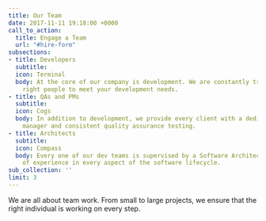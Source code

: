 ```yaml
---
title: Our Team
date: 2017-11-11 19:18:00 +0000
call_to_action:
  title: Engage a Team
  url: "#hire-form"
subsections:
- title: Developers
  subtitle:
  icon: Terminal
  body: At the core of our company is development. We are constantly training the
    right people to meet your development needs.
- title: QAs and PMs
  subtitle:
  icon: Cogs
  body: In addition to development, we provide every client with a dedicated project
    manager and consistent quality assurance testing.
- title: Architects
  subtitle:
  icon: Compass
  body: Every one of our dev teams is supervised by a Software Architect with years
    of experience in every aspect of the software lifecycle.
sub_collection: ''
limit: 3
---
```


We are all about team work. From small to large projects, we ensure that the right individual is working on every step.
